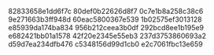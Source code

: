 82833658e1dd6f7c
80def0b22626d8f7
0c7e1b8a258c38c6
9e271663b3ff948d
60eac5800367e539
1b02575ef3013128
e85939da174ba834
956b212ceea3b0df
292bcd8ee1b195e9
e682421bb01a1578
42f20e2345e55eb3
237d3753860693a2
d59d7ea234dfb476
c5348156d99d1cb0
e2c7061fbc13e659
